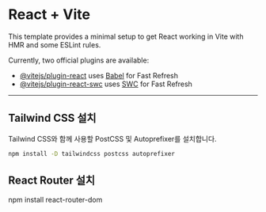 # React + Vite

This template provides a minimal setup to get React working in Vite with HMR and some ESLint rules.

Currently, two official plugins are available:

- [@vitejs/plugin-react](https://github.com/vitejs/vite-plugin-react/blob/main/packages/plugin-react/README.md) uses [Babel](https://babeljs.io/) for Fast Refresh
- [@vitejs/plugin-react-swc](https://github.com/vitejs/vite-plugin-react-swc) uses [SWC](https://swc.rs/) for Fast Refresh

---

## Tailwind CSS 설치

Tailwind CSS와 함께 사용할 PostCSS 및 Autoprefixer를 설치합니다.

```bash
npm install -D tailwindcss postcss autoprefixer
```

## React Router 설치

npm install react-router-dom

